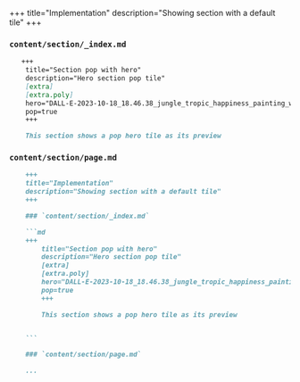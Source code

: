 +++
title="Implementation"
description="Showing section with a default tile"
+++

### `content/section/_index.md`

```md
   +++
    title="Section pop with hero"
    description="Hero section pop tile"
    [extra]
    [extra.poly]
    hero="DALL-E-2023-10-18_18.46.38_jungle_tropic_happiness_painting_wax_pastel.png"
    pop=true
    +++

    This section shows a pop hero tile as its preview


```

### `content/section/page.md`

```md 
    +++
    title="Implementation"
    description="Showing section with a default tile"
    +++

    ### `content/section/_index.md`

    ```md
    +++
        title="Section pop with hero"
        description="Hero section pop tile"
        [extra]
        [extra.poly]
        hero="DALL-E-2023-10-18_18.46.38_jungle_tropic_happiness_painting_wax_pastel.png"
        pop=true
        +++

        This section shows a pop hero tile as its preview


    ```

    ### `content/section/page.md`

    ...
```
